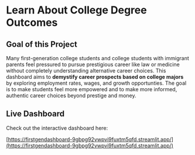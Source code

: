 # Learn About College Degree Outcomes

## Goal of this Project

Many first-generation college students and college students with immigrant parents feel pressured to pursue prestigious career like law or medicine without completely understanding alternative career choices. This dashboard aims to **demystify career prospects based on college majors** by exploring employment rates, wages, and growth opportunties. The goal is to make students feel more empowered and to make more informed, authentic career choices beyond prestige and money. 

## Live Dashboard

Check out the interactive dashboard here:

[https://firstgendashboard-9gbpg92vwpvi9fuxtm5qfd.streamlit.app/](https://firstgendashboard-9gbpg92vwpvi9fuxtm5qfd.streamlit.app/)

